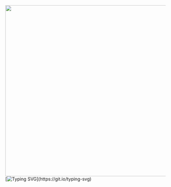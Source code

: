 <img align="right" height="540" src="https://raw.githubusercontent.com/gist/Saile12/50ea95f348d670a258bbe6f74cf37bac/raw/e3a8b9cde7282b3369e5ab69f3360f22aa9fee2a/githubcard.svg">
   
[![Typing SVG](http://readme-typing-svg.herokuapp.com?font=Belanosima&pause=1000&color=2E8B57&width=435&&size=35&center=true&vCenter=true&width=1000&lines=Olá,+meu+nome+é+Elias+Sousa+Cruz;Tenho+23+anos+de+idade;Estou+estudando+sobre+programação;Seja+BemVindo!)](https://git.io/typing-svg)

<div> 
  <h1 align="left" <img width="49%" height="200px" src="https://github-readme-stats.vercel.app/api?username=Saile12&show_icons=true&count_private=true&hide_border=true&title_color=2E8B57&icon_color=2E8B57&text_color=2E8B57&bg_color=000000" alt="Elias Sousa Cruz github stats" /> 
  <h1 align="left" <img width="41%" height="200px" src="https://github-readme-stats.vercel.app/api/top-langs/?username=Saile12&layout=compact&hide_border=true&title_color=2E8B57&text_color=2E8B57&bg_color=0d1117" />
</div>
